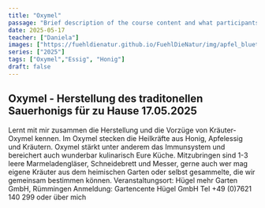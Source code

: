 ```yaml
---
title: "Oxymel"
passage: "Brief description of the course content and what participants can expect to learn."
date: 2025-05-17
teacher: ["Daniela"]
images: ["https://fuehldienatur.github.io/FuehlDieNatur/img/apfel_bluete.jpg"]
series: ["2025"]
tags: ["Oxymel","Essig", "Honig"]
draft: false
---
```

## Oxymel - Herstellung des traditonellen Sauerhonigs für zu Hause 17.05.2025

Lernt mit mir zusammen die Herstellung und die Vorzüge von Kräuter- Oxymel kennen. Im Oxymel stecken die Heilkräfte aus Honig, Apfelessig und Kräutern. Oxymel stärkt unter anderem das Immunsystem und bereichert auch wunderbar kulinarisch Eure Küche.
Mitzubringen sind 1-3 leere Marmeladengläser, Schneidebrett und Messer, gerne auch wer mag eigene Kräuter aus dem heimischen Garten oder selbst gesammelte, die wir gemeinsam bestimmen können. Veranstaltungsort: Hügel mehr Garten GmbH, Rümmingen Anmeldung: Gartencente Hügel GmbH Tel +49 (0)7621 140 299 oder über mich
